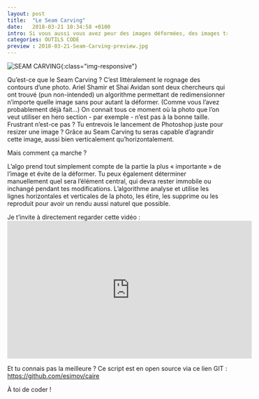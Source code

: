 ```yaml
---
layout: post
title:  "Le Seam Carving"
date:   2018-03-21 10:34:58 +0100
intro: Si vous aussi vous avez peur des images déformées, des images trop grandes, ou trop petites pour être à leur place... cet article est fait pour vous !
categories: OUTILS CODE
preview : 2018-03-21-Seam-Carving-preview.jpg
---
```


![SEAM CARVING](../../../../../assets/images/2018-03-21-Seam-Carving-main.jpg){:class="img-responsive"}

Qu’est-ce que le Seam Carving ? C’est littéralement le rognage des contours d’une photo. Ariel Shamir et Shai Avidan sont deux chercheurs qui ont trouvé (pun non-intended) un algorithme permettant de redimensionner n’importe quelle image sans pour autant la déformer. (Comme vous l’avez probablement déjà fait…)
On connait tous ce moment où la photo que l’on veut utiliser en hero section - par exemple - n’est pas à la bonne taille. Frustrant n’est-ce pas ? Tu entrevois le lancement de Photoshop juste pour resizer une image ?
Grâce au Seam Carving tu seras capable d’agrandir cette image, aussi bien verticalement qu’horizontalement.

Mais comment ça marche ?

L’algo prend tout simplement compte de la partie la plus « importante » de l’image et évite de la déformer. Tu peux également déterminer manuellement quel sera l’élément central, qui devra rester immobile ou inchangé pendant tes modifications.
L’algorithme analyse et utilise les lignes horizontales et verticales de la photo, les étire, les supprime ou les reproduit pour avoir un rendu aussi naturel que possible.


Je t’invite à directement regarder cette vidéo : <iframe width="560" height="315" src="https://www.youtube.com/embed/6NcIJXTlugc" frameborder="0" allow="autoplay; encrypted-media" allowfullscreen></iframe>

Et tu connais pas la meilleure ?
Ce script est en open source via ce lien GIT : https://github.com/esimov/caire

À toi de coder !
